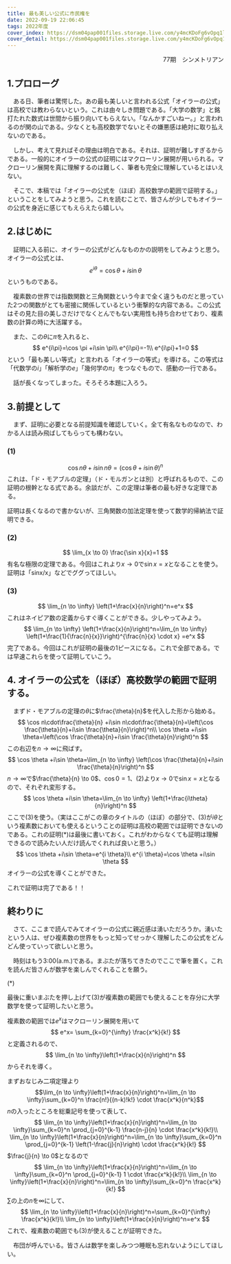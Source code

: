 ```yaml
---
title: 最も美しい公式に市民権を
date: 2022-09-19 22:06:45
tags: 2022年度
cover_index: https://dsm04pap001files.storage.live.com/y4mcKDoFg6vOpq1linjJcaFwAtuia_d2Akkli0fKlN-FdZtq3oWmnInncAqSMvO2Xe27yA8uHdfU-os_O_VAo-ndtsaGf3ytPhKhEt7I8pWxI1qzim_gX1WajAiJMOWCETb9-kgDGHdxBIlDeviCz4FLe9uJNaz5GgCzmxjPKNdWmJ4_L_J-L4hsA7Rn3PPdgTz?width=991&height=379&cropmode=none
cover_detail: https://dsm04pap001files.storage.live.com/y4mcKDoFg6vOpq1linjJcaFwAtuia_d2Akkli0fKlN-FdZtq3oWmnInncAqSMvO2Xe27yA8uHdfU-os_O_VAo-ndtsaGf3ytPhKhEt7I8pWxI1qzim_gX1WajAiJMOWCETb9-kgDGHdxBIlDeviCz4FLe9uJNaz5GgCzmxjPKNdWmJ4_L_J-L4hsA7Rn3PPdgTz?width=991&height=379&cropmode=none
---
```


<div style="text-align: right">77期　シンメトリアン</div>

## 1.プロローグ
　ある日、筆者は驚愕した。あの最も美しいと言われる公式「オイラーの公式」は高校では教わらないという。これは由々しき問題である。「大学の数学」と銘打たれた数式は世間から振り向いてもらえない。「なんかすごいねー。」と言われるのが関の山である。少なくとも高校数学でないとその嫌悪感は絶対に取り払えないのである。

　しかし、考えて見ればその理由は明白である。それは、証明が難しすぎるからである。一般的にオイラーの公式の証明にはマクローリン展開が用いられる。マクローリン展開を真に理解するのは難しく、筆者も完全に理解しているとはいえない。

　そこで、本稿では「オイラーの公式を（ほぼ）高校数学の範囲で証明する。」ということをしてみようと思う。これを読むことで、皆さんが少しでもオイラーの公式を身近に感じてもえらえたら嬉しい。

## 2.はじめに
　証明に入る前に、オイラーの公式がどんなものかの説明をしてみようと思う。オイラーの公式とは、
$$
e^{i\theta}=\cos \theta +i\sin \theta
$$というものである。

　複素数の世界では指数関数と三角関数という今まで全く違うものだと思っていた2つの関数がとても密接に関係しているという衝撃的な内容である。この公式はその見た目の美しさだけでなくとんでもない実用性も持ち合わせており、複素数の計算の時に大活躍する。

　また、この$\theta$に$\pi$を入れると、
$$
e^{i\pi}=\cos \pi +i\sin \pi\\
e^{i\pi}=-1\\
e^{i\pi}+1=0
$$という「最も美しい等式」と言われる「オイラーの等式」を導ける。この等式は「代数学の$i$」「解析学の$e$」「幾何学の$\pi$」をつなぐもので、感動の一行である。

　話が長くなってしまった。そろそろ本題に入ろう。

## 3.前提として
　まず、証明に必要となる前提知識を確認していく。全て有名なものなので、わかる人は読み飛ばしてもらっても構わない。
### (1)

$$
\cos {n\theta} +i\sin {n\theta}=(\cos \theta +i\sin \theta)^n
$$これは、「ド・モアブルの定理」（ド・モルガンとは別）と呼ばれるもので、この証明の根幹となる式である。余談だが、この定理は筆者の最も好きな定理である。

証明は長くなるので書かないが、三角関数の加法定理を使って数学的帰納法で証明できる。

### (2)

$$
\lim_{x \to 0} \frac{\sin x}{x}=1
$$有名な極限の定理である。今回はこれより$x \to 0$で$\sin x=x$となることを使う。証明は「sinx/x」などでググってほしい。
### (3)

$$
\lim_{n \to \infty} \left(1+\frac{x}{n}\right)^n=e^x
$$これはネイピア数の定義からすぐ導くことができる。少しやってみよう。
$$
\lim_{n \to \infty} \left(1+\frac{x}{n}\right)^n=\lim_{n \to \infty} \left(1+\frac{1}{\frac{n}{x}}\right)^{\frac{n}{x} \cdot x}
=e^x
$$完了である。今回はこれが証明の最後の1ピースになる。これで全部である。では早速これらを使って証明していこう。
## 4. オイラーの公式を（ほぼ）高校数学の範囲で証明する。
　まずド・モアブルの定理の$\theta$に$\frac{\theta}{n}$を代入した形から始める。
$$
\cos n\cdot\frac{\theta}{n} +i\sin n\cdot\frac{\theta}{n}=\left(\cos \frac{\theta}{n}+i\sin \frac{\theta}{n}\right)^n\\
\cos \theta +i\sin \theta=\left(\cos \frac{\theta}{n}+i\sin \frac{\theta}{n}\right)^n
$$この右辺を$n \to \infty$に飛ばす。
$$
\cos \theta +i\sin \theta=\lim_{n \to \infty} \left(\cos \frac{\theta}{n}+i\sin \frac{\theta}{n}\right)^n
$$ $n \to \infty$で$\frac{\theta}{n} \to 0$、$\cos 0=1$、(2)より$x \to 0$で$\sin x=x$となるので、それぞれ変形する。
$$
\cos \theta +i\sin \theta=\lim_{n \to \infty} \left(1+\frac{i\theta}{n}\right)^n
$$ここで(3)を使う。（実はここがこの章のタイトルの（ほぼ）の部分で、(3)が$i\theta$という複素数においても使えるということの証明は高校の範囲では証明できないのである。これの証明(*)は最後に書いておく。これがわからなくても証明は理解できるので読みたい人だけ読んでくれれば良いと思う。）
$$
\cos \theta +i\sin \theta=e^{i \theta}\\
e^{i \theta}=\cos \theta +i\sin \theta
$$オイラーの公式を導くことができた。

これで証明は完了である！！

## 終わりに
　さて、ここまで読んでみてオイラーの公式に親近感は湧いただろうか。湧いたという人は、ぜひ複素数の世界をもっと知ってせっかく理解したこの公式をどんどん使っていって欲しいと思う。

　時刻はもう3:00(a.m.)である。まぶたが落ちてきたのでここで筆を置く。これを読んだ皆さんが数学を楽しんでくれることを願う。



(*)

最後に重いまぶたを押し上げて(3)が複素数の範囲でも使えることを存分に大学数学を使って証明したいと思う。

複素数の範囲では$e^x$はマクローリン展開を用いて
$$
e^x= \sum_{k=0}^{\infty} \frac{x^k}{k!}
$$と定義されるので、
$$
\lim_{n \to \infty}\left(1+\frac{x}{n}\right)^n
$$からそれを導く。

まずおなじみ二項定理より
$$\lim_{n \to \infty}\left(1+\frac{x}{n}\right)^n=\lim_{n \to \infty}\sum_{k=0}^n \frac{n!}{(n-k)!k!} \cdot \frac{x^k}{n^k}$$$n$の入ったところを総乗記号を使って表して、
$$
\lim_{n \to \infty}\left(1+\frac{x}{n}\right)^n=\lim_{n \to \infty}\sum_{k=0}^n \prod_{j=0}^{k-1} \frac{n-j}{n} \cdot \frac{x^k}{k!}\\
\lim_{n \to \infty}\left(1+\frac{x}{n}\right)^n=\lim_{n \to \infty}\sum_{k=0}^n \prod_{j=0}^{k-1} \left(1-\frac{j}{n}\right) \cdot \frac{x^k}{k!}
$$$\frac{j}{n} \to 0$となるので
$$
\lim_{n \to \infty}\left(1+\frac{x}{n}\right)^n=\lim_{n \to \infty}\sum_{k=0}^n \prod_{j=0}^{k-1} 1 \cdot \frac{x^k}{k!}\\
\lim_{n \to \infty}\left(1+\frac{x}{n}\right)^n=\lim_{n \to \infty}\sum_{k=0}^n \frac{x^k}{k!}
$$$\sum$の上の$n$を$\infty$にして、
$$
\lim_{n \to \infty}\left(1+\frac{x}{n}\right)^n=\sum_{k=0}^{\infty} \frac{x^k}{k!}\\
\lim_{n \to \infty}\left(1+\frac{x}{n}\right)^n=e^x
$$これで、複素数の範囲でも(3)が使えることが証明できた。

　布団が呼んでいる。皆さんは数学を楽しみつつ睡眠も忘れないようにしてほしい。